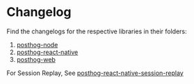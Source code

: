 # Changelog

Find the changelogs for the respective libraries in their folders:

1. [posthog-node](https://github.com/PostHog/posthog-js-lite/blob/main/posthog-node/CHANGELOG.md)
2. [posthog-react-native](https://github.com/PostHog/posthog-js-lite/blob/main/posthog-react-native/CHANGELOG.md)
3. [posthog-web](https://github.com/PostHog/posthog-js-lite/blob/main/posthog-web/CHANGELOG.md)

For Session Replay, See [posthog-react-native-session-replay](https://github.com/PostHog/posthog-react-native-session-replay/CHANGELOG.md)
